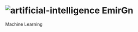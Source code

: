 # ![artificial-intelligence]([https://github.com/EmirGn/aiprojectgrp/assets/115178440/48bed99d-a856-4920-ab35-a5b28ab17bfb](https://icons8.com/icon/G3BbEKyWQFlz/code)) EmirGn
Machine Learning
